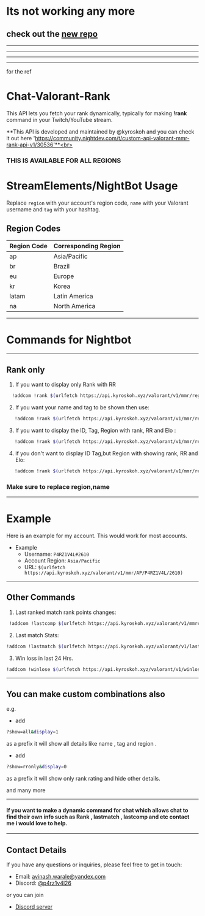 # Its not working any more
## check out the [new repo](https://github.com/p4rz1v4l26/ValPilot)

<hr>
<hr>
<hr>
<hr>

for the ref

# Chat-Valorant-Rank
This API lets you fetch your rank dynamically, typically for making **!rank** command in your Twitch/YouTube stream.

**This API is developed and maintained by @kyroskoh and you can check it out here 'https://community.nightdev.com/t/custom-api-valorant-mmr-rank-api-v1/30536'**<br>


### THIS IS AVAILABLE FOR ALL REGIONS

# StreamElements/NightBot Usage

Replace `region` with your account's region code, `name` with your Valorant username and `tag` with your hashtag.


## Region Codes

| Region Code | Corresponding Region |
| ----------- | -------------------- |
| ap          | Asia/Pacific         |
| br          | Brazil               |
| eu          | Europe               |
| kr          | Korea                |
| latam       | Latin America        |
| na          | North America        |


<hr>

# Commands for Nightbot
<hr>

## Rank only

1. If you want to display only Rank with RR<br>
 ``` bash
   !addcom !rank $(urlfetch https://api.kyroskoh.xyz/valorant/v1/mmr/region/username/tag)
 ```

2. If you want your name and tag to be shown then use: <br>
``` bash
   !addcom !rank $(urlfetch https://api.kyroskoh.xyz/valorant/v1/mmr/region/name/tag?show=combo&display=1)
   ```

3. If you want to display the ID, Tag, Region with rank, RR and Elo : <br> 
``` bash
   !addcom !rank $(urlfetch https://api.kyroskoh.xyz/valorant/v1/mmr/region/name/tag?show=all&display=1)
   ```

4. if you don't want to display ID Tag,but Region with showing rank, RR and Elo: <br> 
```bash
   !addcom !rank $(urlfetch https://api.kyroskoh.xyz/valorant/v1/mmr/region/name/tag?show=all&display=0)
   ```
   ### Make sure to replace region,name

<hr>

# Example

Here is an example for my account. This would work for most accounts.
+ Example 
  * Username: `P4RZ1V4L#2610`
  * Account Region: `Asia/Pacific`
  * URL: `$(urlfetch https://api.kyroskoh.xyz/valorant/v1/mmr/AP/P4RZ1V4L/2610)`


<hr>

## Other Commands

1. Last ranked match rank points changes: <br>
``` bash 
 !addcom !lastcomp $(urlfetch https://api.kyroskoh.xyz/valorant/v1/mmrchange/region/name/tag)
```
2. Last match Stats:<br>
```bash
!addcom !lastmatch $(urlfetch https://api.kyroskoh.xyz/valorant/v1/lastmatchstats/region/name/tag)
```
3. Win loss in last 24 Hrs.
```bash
!addcom !winlose $(urlfetch https://api.kyroskoh.xyz/valorant/v1/winlose/region/name/tag)
```

<hr>

## You can make custom combinations also 

e.g. 
* add 
``` bash
?show=all&display=1
```
 as a prefix it will show all details like name , tag and region .

 * add 
``` bash
?show=rronly&display=0
```
 as a prefix it will show only rank rating and hide other details. 

 and many more 
 <hr>

 #### If you want to make a dynamic command for chat which allows chat to find their own info such as Rank , lastmatch , lastcomp and etc contact me i would love to help.

<hr>


## Contact Details

If you have any questions or inquiries, please feel free to get in touch:

- Email: avinash.warale@yandex.com
- Discord: [@p4rz1v4l26](https://discordapp.com/users/896411007797325824/)

or you can join 
- [Discord server](https://discord.gg/vFWB2KGcH9)

